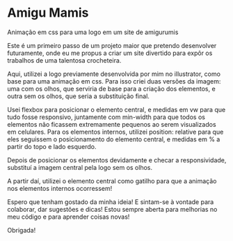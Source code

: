 # Amigu Mamis

Animação em css para uma logo em um site de amigurumis

Este é um primeiro passo de um projeto maior que pretendo desenvolver futuramente, onde eu me propus a criar um site divertido para expôr os trabalhos de uma talentosa crocheteira.

Aqui, utilizei a logo previamente desenvolvida por mim no illustrator, como base para uma animação em css.
Para isso criei duas versões da imagem: uma com os olhos, que serviria de base para a criação dos elementos, e outra sem os olhos, que seria a substituição final.

Usei flexbox para posicionar o elemento central, e medidas em vw para que tudo fosse responsivo, juntamente com min-width para que todos os elementos não ficassem extremamente pequenos ao serem visualizados em celulares.
Para os elementos internos, utilizei position: relative para que eles seguissem o posicionamento do elemento central, e medidas em % a partir do topo e lado esquerdo.

Depois de posicionar os elementos devidamente e checar a responsividade, substituí a imagem central pela logo sem os olhos.

A partir daí, utilizei o elemento central como gatilho para que a animação nos elementos internos ocorressem!

Espero que tenham gostado da minha ideia! E sintam-se à vontade para colaborar, dar sugestões e dicas! Estou sempre aberta para melhorias no meu código e para aprender coisas novas!

Obrigada!
